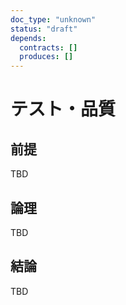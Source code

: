 ```yaml
---
doc_type: "unknown"
status: "draft"
depends:
  contracts: []
  produces: []
---
```


# テスト・品質

## 前提

TBD

## 論理

TBD

## 結論

TBD

